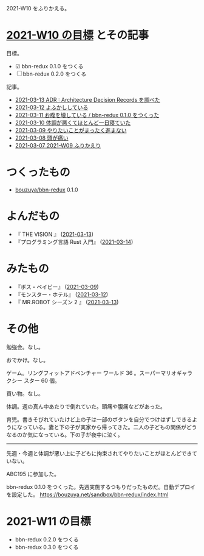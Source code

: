 2021-W10 をふりかえる。

# [2021-W10 の目標][2021-03-07] とその記事

目標。

- ☑ bbn-redux 0.1.0 をつくる
- ☐ bbn-redux 0.2.0 をつくる

記事。

- [2021-03-13 ADR : Architecture Decision Records を調べた][2021-03-13]
- [2021-03-12 よふかししている][2021-03-12]
- [2021-03-11 お腹を壊している / bbn-redux 0.1.0 をつくった][2021-03-11]
- [2021-03-10 体調が悪くてほとんど一日寝ていた][2021-03-10]
- [2021-03-09 やりたいことがまったく進まない][2021-03-09]
- [2021-03-08 頭が痛い][2021-03-08]
- [2021-03-07 2021-W09 ふりかえり][2021-03-07]

# つくったもの

- [bouzuya/bbn-redux][] 0.1.0

# よんだもの

- 『 THE VISION 』 ([2021-03-13][])
- 『プログラミング言語 Rust 入門』 ([2021-03-14][])

# みたもの

- 『ボス・ベイビー』 ([2021-03-09][])
- 『モンスター・ホテル』 ([2021-03-12][])
- 『 MR.ROBOT シーズン 2 』 ([2021-03-13][])

# その他

勉強会。なし。

おでかけ。なし。

ゲーム。リングフィットアドベンチャー ワールド 36 。スーパーマリオギャラクシー スター 60 個。

買い物。なし。

体調。週の真ん中あたりで倒れていた。頭痛や腹痛などがあった。

育児。書きそびれていたけど上の子は一部のボタンを自分でつけはずしできるようになっている。妻と下の子が実家から帰ってきた。二人の子どもの関係がどうなるのか気になっている。下の子が夜中に泣く。

---

先週・今週と体調が悪い上に子どもに拘束されてやりたいことがほとんどできていない。

ABC195 に参加した。

bbn-redux 0.1.0 をつくった。先週実施するつもりだったものだ。自動デプロイを設定した。 <https://bouzuya.net/sandbox/bbn-redux/index.html>

# 2021-W11 の目標

- bbn-redux 0.2.0 をつくる
- bbn-redux 0.3.0 をつくる

[2021-03-07]: https://blog.bouzuya.net/2021/03/07/
[2021-03-08]: https://blog.bouzuya.net/2021/03/08/
[2021-03-09]: https://blog.bouzuya.net/2021/03/09/
[2021-03-10]: https://blog.bouzuya.net/2021/03/10/
[2021-03-11]: https://blog.bouzuya.net/2021/03/11/
[2021-03-12]: https://blog.bouzuya.net/2021/03/12/
[2021-03-13]: https://blog.bouzuya.net/2021/03/13/
[2021-03-14]: https://blog.bouzuya.net/2021/03/14/
[bouzuya/bbn-redux]: https://github.com/bouzuya/bbn-redux

